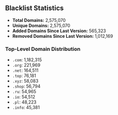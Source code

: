## Blacklist Statistics

- **Total Domains:** 2,575,070
- **Unique Domains:** 2,575,070
- **Added Domains Since Last Version:** 565,323
- **Removed Domains Since Last Version:** 1,012,169

### Top-Level Domain Distribution

-  `.com`: 1,182,315
-  `.org`: 221,969
-  `.net`: 164,511
-  `.top`: 76,181
-  `.xyz`: 58,083
-  `.shop`: 56,794
-  `.ru`: 54,965
-  `.io`: 54,512
-  `.pl`: 48,223
-  `.info`: 45,381
